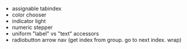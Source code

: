 - assignable tabindex
- color chooser
- indicator light
- numeric stepper
- uniform "label" vs "text" accessors
- radiobutton arrow nav (get index from group. go to next index. wrap)
